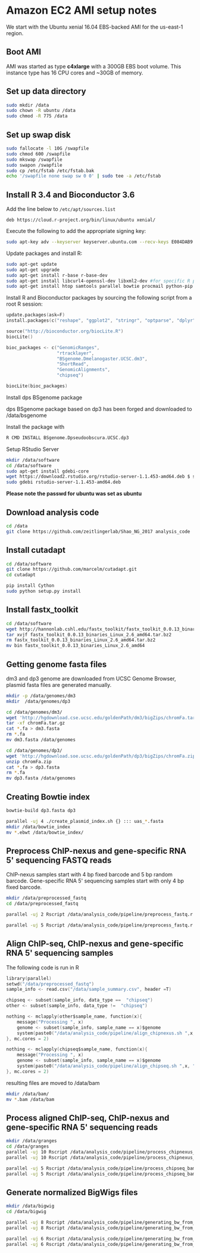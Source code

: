 # Amazon EC2 AMI setup notes

We start with the Ubuntu xenial 16.04 EBS-backed AMI for the us-east-1 region.

## Boot AMI

AMI was started as type **c4xlarge** with a 300GB EBS boot volume. This instance type has 16 CPU cores and ~30GB of memory.

## Set up data directory

```bash
sudo mkdir /data
sudo chown -R ubuntu /data
sudo chmod -R 775 /data
```

## Set up swap disk

```bash
sudo fallocate -l 10G /swapfile
sudo chmod 600 /swapfile
sudo mkswap /swapfile
sudo swapon /swapfile
sudo cp /etc/fstab /etc/fstab.bak
echo '/swapfile none swap sw 0 0' | sudo tee -a /etc/fstab
```

## Install R 3.4 and Bioconductor 3.6

Add the line below to `/etc/apt/sources.list`

```
deb https://cloud.r-project.org/bin/linux/ubuntu xenial/
```

Execute the following to add the appropriate signing key:

```bash
sudo apt-key adv --keyserver keyserver.ubuntu.com --recv-keys E084DAB9
```

Update packages and install R:

```bash
sudo apt-get update
sudo apt-get upgrade
sudo apt-get install r-base r-base-dev
sudo apt-get install libcurl4-openssl-dev libxml2-dev #for specific R packages
sudo apt-get install htop samtools parallel bowtie procmail python-pip tmux texlive-full
```
Install R and Bioconductor packages by sourcing the following script from a root R session:

```S
update.packages(ask=F)
install.packages(c("reshape", "ggplot2", "stringr", "optparse", "dplyr", "knitr", "rmarkdown", "magrittr", "Rmisc", "RCurl", "pander", "seqLogo"))

source("http://bioconductor.org/biocLite.R")
biocLite()

bioc_packages <- c("GenomicRanges",
                   "rtracklayer",
                   "BSgenome.Dmelanogaster.UCSC.dm3",
                   "ShortRead",
                   "GenomicAlignments",
                   "chipseq")

biocLite(bioc_packages)
````
Install dps BSgenome package

dps BSgenome package based on dp3 has been forged and downloaded to /data/bsgenome

Install the package with

```bash
R CMD INSTALL BSgenome.Dpseudoobscura.UCSC.dp3
```

Setup RStudio Server

```bash
mkdir /data/software
cd /data/software
sudo apt-get install gdebi-core
wget https://download2.rstudio.org/rstudio-server-1.1.453-amd64.deb $ sudo gdebi rstudio-server-1.1.453-amd64.deb
sudo gdebi rstudio-server-1.1.453-amd64.deb
```
**Please note the passwd for ubuntu was set as ubuntu**

## Download analysis code

```bash
cd /data
git clone https://github.com/zeitlingerlab/Shao_NG_2017 analysis_code
```

## Install cutadapt

```bash
cd /data/software
git clone https://github.com/marcelm/cutadapt.git
cd cutadapt

pip install Cython
sudo python setup.py install
```

## Install fastx_toolkit

```bash
cd /data/software
wget http://hannonlab.cshl.edu/fastx_toolkit/fastx_toolkit_0.0.13_binaries_Linux_2.6_amd64.tar.bz2
tar xvjf fastx_toolkit_0.0.13_binaries_Linux_2.6_amd64.tar.bz2
rm fastx_toolkit_0.0.13_binaries_Linux_2.6_amd64.tar.bz2
mv bin fastx_toolkit_0.0.13_binaries_Linux_2.6_amd64
```
## Getting genome fasta files

dm3 and dp3 genome are downloaded from UCSC Genome Browser, plasmid fasta files are generated manually.

```bash
mkdir -p /data/genomes/dm3
mkdir  /data/genomes/dp3

cd /data/genomes/dm3/
wget 'http://hgdownload.cse.ucsc.edu/goldenPath/dm3/bigZips/chromFa.tar.gz'
tar -xf chromFa.tar.gz
cat *.fa > dm3.fasta
rm *.fa
mv dm3.fasta /data/genomes

cd /data/genomes/dp3/
wget 'http://hgdownload.soe.ucsc.edu/goldenPath/dp3/bigZips/chromFa.zip'
unzip chromFa.zip
cat *.fa > dp3.fasta
rm *.fa
mv dp3.fasta /data/genomes
```

## Creating Bowtie index

```bash
bowtie-build dp3.fasta dp3

parallel -uj 4 ./create_plasmid_index.sh {} ::: uas_*.fasta
mkdir /data/bowtie_index
mv *.ebwt /data/bowtie_index/
```

## Preprocess ChIP-nexus and gene-specific RNA 5' sequencing FASTQ reads

ChIP-nexus samples start with 4 bp fixed barcode and 5 bp random barcode.
Gene-specific RNA 5' sequencing samples start with only 4 bp fixed barcode.

```bash
mkdir /data/preprocessed_fastq
cd /data/preprocessed_fastq

parallel -uj 2 Rscript /data/analysis_code/pipeline/preprocess_fastq.r -f {} -k 22 -b CTGA,TGAC,GACT,ACTG -t 50 -r 5 -p 5 -o \`basename {} .fastq.gz\`_processed.fastq.gz ::: /data/raw_fastq/*chipnexus*.fastq.gz

parallel -uj 5 Rscript /data/analysis_code/pipeline/preprocess_fastq.r -f {} -k 22 -b CTGA,TGAC,GACT,ACTG -t 50 -r 0 -p 2 -o \`basename {} .fastq.gz\`_processed.fastq.gz ::: /data/raw_fastq/*rna_5_sequencing*.fastq.gz

```


## Align ChIP-seq, ChIP-nexus and gene-specific RNA 5' sequencing samples

The following code is run in R

```S
library(parallel)
setwd("/data/preprocessed_fastq")
sample_info <- read.csv("/data/sample_summary.csv", header =T)

chipseq <- subset(sample_info, data_type ==  "chipseq")
other <- subset(sample_info, data_type !=  "chipseq")

nothing <- mclapply(other$sample_name, function(x){
    message("Processing ", x)
    genome <- subset(sample_info, sample_name == x)$genome
    system(paste0("/data/analysis_code/pipeline/align_chipnexus.sh ",x, "_processed.fastq.gz /data/bowtie_index/", genome))
}, mc.cores = 2)

nothing <- mclapply(chipseq$sample_name, function(x){
    message("Processing ", x)
    genome <- subset(sample_info, sample_name == x)$genome
    system(paste0("/data/analysis_code/pipeline/align_chipseq.sh ",x, ".fastq.gz /data/bowtie_index/", genome))
}, mc.cores = 2)
```

resulting files are moved to /data/bam

```bash
mkdir /data/bam/
mv *.bam /data/bam
```


## Process aligned ChIP-seq, ChIP-nexus and gene-specific RNA 5' sequencing reads

```bash
mkdir /data/granges
cd /data/granges
parallel -uj 10 Rscript /data/analysis_code/pipeline/process_chipnexus_bam.r -f {} -n \`basename {} .bam\` ::: /data/bam/*chipnexus*.bam
parallel -uj 10 Rscript /data/analysis_code/pipeline/process_chipnexus_bam.r -f {} -n \`basename {} .bam\` -u F ::: /data/bam/*rna_5_sequencing*.bam

parallel -uj 5 Rscript /data/analysis_code/pipeline/process_chipseq_bam.r -f {} -e 150 -n \`basename {} .bam\` ::: *chipseq*bam
parallel -uj 5 Rscript /data/analysis_code/pipeline/process_chipseq_bam.r -f {} -e 150 -n \`basename {} .bam\` ::: *wce*bam
```

## Generate normalized BigWigs files

```bash
mkdir /data/bigwig
cd /data/bigwig

parallel -uj 8 Rscript /data/analysis_code/pipeline/generating_bw_from_gr.r -f {}  -n \`basename {} .granges.rds\`_normalized -t chipnexus ::: /data/granges/*chipnexus*.rds
parallel -uj 8 Rscript /data/analysis_code/pipeline/generating_bw_from_gr.r -f {}  -n \`basename {} .granges.rds\`_normalized -t chipnexus ::: /data/granges/*rna_5_sequencing*.rds

parallel -uj 6 Rscript /data/analysis_code/pipeline/generating_bw_from_gr.r -f {}  -n \`basename {} .ranges.RData\`_normalized -t chipseq ::: /data/granges/*chipseq*.ranges.RData
parallel -uj 6 Rscript /data/analysis_code/pipeline/generating_bw_from_gr.r -f {}  -n \`basename {} .ranges.RData\`_normalized -t chipseq ::: /data/granges/*wce*.ranges.RData
```
